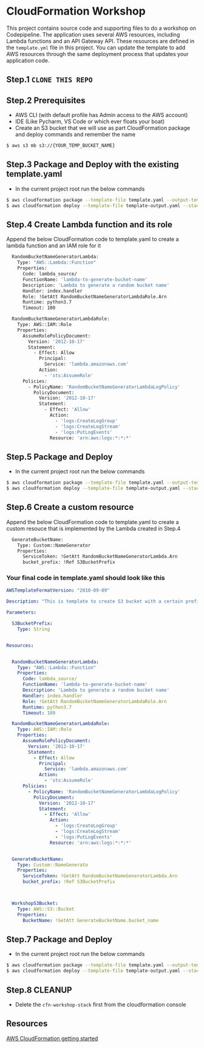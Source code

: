 # CloudFormation Workshop

This project contains source code and supporting files to do a workshop on Codepipeline.
The application uses several AWS resources, including Lambda functions and an API Gateway API. These resources are defined in the `template.yml` file in this project. You can update the template to add AWS resources through the same deployment process that updates your application code.

## Step.1 `CLONE THIS REPO`


## Step.2 Prerequisites 

* AWS CLI (with default profile has Admin access to the AWS account)
* IDE (Like Pycharm, VS Code or which ever floats your boat)
* Create an S3 bucket that we will use as part CloudFormation package and deploy commands and remember the name
```bash
$ aws s3 mb s3://{YOUR_TEMP_BUCKET_NAME}
```


## Step.3 Package and Deploy with the existing template.yaml

* In the current project root run the below commands

```bash
$ aws cloudformation package --template-file template.yaml --output-template-file template-output.yaml --s3-bucket {YOUR_TEMP_BUCKET_NAME}
$ aws cloudformation deploy --template-file template-output.yaml --stack-name cfn-workshop-stack --parameter-overrides S3BucketPrefix=workshop-bucket --capabilities CAPABILITY_NAMED_IAM
```

## Step.4 Create Lambda function and its role

Append the below CloudFormation code to template.yaml to create a lambda function and an IAM role for it 
```bash
  RandomBucketNameGeneratorLambda:
    Type: "AWS::Lambda::Function"
    Properties:
      Code: lambda_source/
      FunctionName: 'lambda-to-generate-bucket-name'
      Description: 'Lambda to generate a random bucket name'
      Handler: index.handler
      Role: !GetAtt RandomBucketNameGeneratorLambdaRole.Arn
      Runtime: python3.7
      Timeout: 180

  RandomBucketNameGeneratorLambdaRole:
    Type: AWS::IAM::Role
    Properties:
      AssumeRolePolicyDocument:
        Version: '2012-10-17'
        Statement:
          - Effect: Allow
            Principal:
              Service: 'lambda.amazonaws.com'
            Action:
              - 'sts:AssumeRole'
      Policies:
        - PolicyName: 'RandomBucketNameGeneratorLambdaLogPolicy'
          PolicyDocument:
            Version: '2012-10-17'
            Statement:
              - Effect: 'Allow'
                Action:
                  - 'logs:CreateLogGroup'
                  - 'logs:CreateLogStream'
                  - 'logs:PutLogEvents'
                Resource: 'arn:aws:logs:*:*:*'
```

## Step.5 Package and Deploy
* In the current project root run the below commands

```bash
$ aws cloudformation package --template-file template.yaml --output-template-file template-output.yaml --s3-bucket {YOUR_TEMP_BUCKET_NAME}
$ aws cloudformation deploy --template-file template-output.yaml --stack-name cfn-workshop-stack --parameter-overrides S3BucketPrefix=workshop-bucket --capabilities CAPABILITY_NAMED_IAM
```


## Step.6 Create a custom resource

Append the below CloudFormation code to template.yaml to create a custom resouce that is implemented by the Lambda created in Step.4

```bash
  GenerateBucketName:
    Type: Custom::NameGenerator
    Properties:
      ServiceToken: !GetAtt RandomBucketNameGeneratorLambda.Arn
      bucket_prefix: !Ref S3BucketPrefix
```

### Your final code in template.yaml should look like this

```yaml
AWSTemplateFormatVersion: "2010-09-09"

Description: "This is template to create S3 bucket with a certain prefix and a name"

Parameters:

  S3BucketPrefix:
    Type: String


Resources:


  RandomBucketNameGeneratorLambda:
    Type: "AWS::Lambda::Function"
    Properties:
      Code: lambda_source/
      FunctionName: 'lambda-to-generate-bucket-name'
      Description: 'Lambda to generate a random bucket name'
      Handler: index.handler
      Role: !GetAtt RandomBucketNameGeneratorLambdaRole.Arn
      Runtime: python3.7
      Timeout: 180

  RandomBucketNameGeneratorLambdaRole:
    Type: AWS::IAM::Role
    Properties:
      AssumeRolePolicyDocument:
        Version: '2012-10-17'
        Statement:
          - Effect: Allow
            Principal:
              Service: 'lambda.amazonaws.com'
            Action:
              - 'sts:AssumeRole'
      Policies:
        - PolicyName: 'RandomBucketNameGeneratorLambdaLogPolicy'
          PolicyDocument:
            Version: '2012-10-17'
            Statement:
              - Effect: 'Allow'
                Action:
                  - 'logs:CreateLogGroup'
                  - 'logs:CreateLogStream'
                  - 'logs:PutLogEvents'
                Resource: 'arn:aws:logs:*:*:*'


  GenerateBucketName:
    Type: Custom::NameGenerato
    Properties:
      ServiceToken: !GetAtt RandomBucketNameGeneratorLambda.Arn
      bucket_prefix: !Ref S3BucketPrefix



  WorkshopS3Bucket:
    Type: AWS::S3::Bucket
    Properties:
      BucketName: !GetAtt GenerateBucketName.bucket_name


```

## Step.7 Package and Deploy
* In the current project root run the below commands

```bash
$ aws cloudformation package --template-file template.yaml --output-template-file template-output.yaml --s3-bucket {YOUR_TEMP_BUCKET_NAME}
$ aws cloudformation deploy --template-file template-output.yaml --stack-name cfn-workshop-stack --parameter-overrides S3BucketPrefix=workshop-bucket --capabilities CAPABILITY_NAMED_IAM
```


## Step.8 CLEANUP

* Delete the `cfn-workshop-stack` first from the cloudformation console

## Resources

[AWS CloudFormation getting started](https://aws.amazon.com/cloudformation/getting-started/)